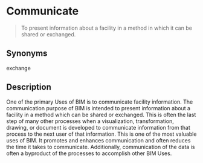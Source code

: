 # Communicate
>To present information about a facility in a method in which it can be shared or exchanged.
## Synonyms
exchange
## Description
One of the primary Uses of BIM is to communicate facility information. The communication purpose of BIM is intended to present information about a facility in a method which can be shared or exchanged. This is often the last step of many other processes when a visualization, transformation, drawing, or document is developed to communicate information from that process to the next user of that information. This is one of the most valuable uses of BIM. It promotes and enhances communication and often reduces the time it takes to communicate. Additionally, communication of the data is often a byproduct of the processes to accomplish other BIM Uses.
